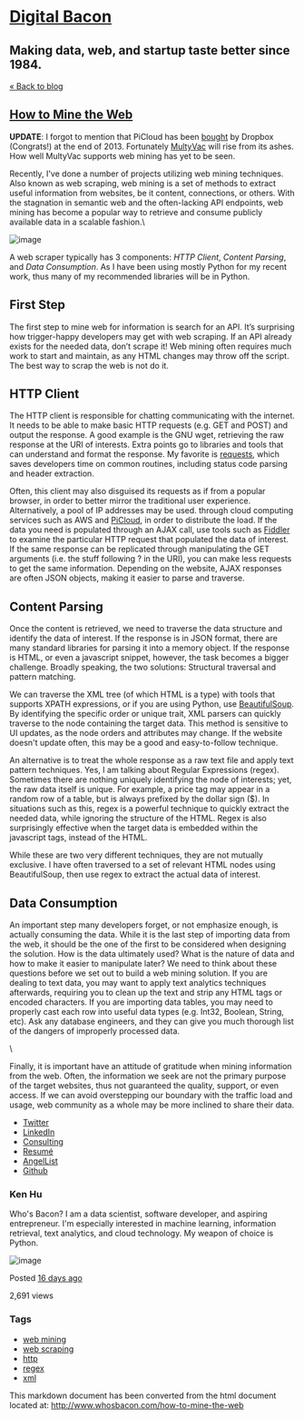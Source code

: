 [](https://posthaven.com/)

[Digital Bacon](http://www.whosbacon.com)
=========================================

Making data, web, and startup taste better since 1984.
------------------------------------------------------

[« Back to blog](http://www.whosbacon.com)

[How to Mine the Web](http://www.whosbacon.com/how-to-mine-the-web)
-------------------------------------------------------------------

**UPDATE**: I forgot to mention that PiCloud has been
[bought](http://blog.picloud.com/2013/11/17/picloud-has-joined-dropbox/)
by Dropbox (Congrats!) at the end of 2013. Fortunately
[MultyVac](http://www.multyvac.com/) will rise from its ashes. How well
MultyVac supports web mining has yet to be seen.

Recently, I've done a number of projects utilizing web mining
techniques. Also known as web scraping, web mining is a set of methods
to extract useful information from websites, be it content, connections,
or others. With the stagnation in semantic web and the often-lacking API
endpoints, web mining has become a popular way to retrieve and consume
publicly available data in a scalable fashion.\

![image](https://phaven-prod.s3.amazonaws.com/files/image_part/asset/1098191/OHUpec-JMPxojBV4RH7ACz23xQM/medium_Coal_mining.jpg)

A web scraper typically has 3 components: *HTTP Client*, *Content
Parsing*, and *Data Consumption*. As I have been using mostly Python for
my recent work, thus many of my recommended libraries will be in Python.

First Step
----------

The first step to mine web for information is search for an API. It’s
surprising how trigger-happy developers may get with web scraping. If an
API already exists for the needed data, don’t scrape it! Web mining
often requires much work to start and maintain, as any HTML changes may
throw off the script. The best way to scrap the web is not do it.

HTTP Client
-----------

The HTTP client is responsible for chatting communicating with the
internet. It needs to be able to make basic HTTP requests (e.g. GET and
POST) and output the response. A good example is the GNU wget,
retrieving the raw response at the URI of interests. Extra points go to
libraries and tools that can understand and format the response. My
favorite is
[requests](http://docs.python-requests.org/en/latest/index.html "Link: http://docs.python-requests.org/en/latest/index.html"),
which saves developers time on common routines, including status code
parsing and header extraction.

Often, this client may also disguised its requests as if from a popular
browser, in order to better mirror the traditional user experience.
Alternatively, a pool of IP addresses may be used. through cloud
computing services such as AWS and [PiCloud](http://www.picloud.com/),
in order to distribute the load. If the data you need is populated
through an AJAX call, use tools such as
[Fiddler](http://www.telerik.com/fiddler) to examine the particular HTTP
request that populated the data of interest. If the same response can be
replicated through manipulating the GET arguments (i.e. the stuff
following ? in the URI), you can make less requests to get the same
information. Depending on the website, AJAX responses are often JSON
objects, making it easier to parse and traverse.

Content Parsing
---------------

Once the content is retrieved, we need to traverse the data structure
and identify the data of interest. If the response is in JSON format,
there are many standard libraries for parsing it into a memory object.
If the response is HTML, or even a javascript snippet, however, the task
becomes a bigger challenge. Broadly speaking, the two solutions:
Structural traversal and pattern matching.

We can traverse the XML tree (of which HTML is a type) with tools that
supports XPATH expressions, or if you are using Python, use
[BeautifulSoup](http://www.crummy.com/software/BeautifulSoup/). By
identifying the specific order or unique trait, XML parsers can quickly
traverse to the node containing the target data. This method is
sensitive to UI updates, as the node orders and attributes may change.
If the website doesn't update often, this may be a good and
easy-to-follow technique.

An alternative is to treat the whole response as a raw text file and
apply text pattern techniques. Yes, I am talking about Regular
Expressions (regex). Sometimes there are nothing uniquely identifying
the node of interests; yet, the raw data itself is unique. For example,
a price tag may appear in a random row of a table, but is always
prefixed by the dollar sign ($). In situations such as this, regex is a
powerful technique to quickly extract the needed data, while ignoring
the structure of the HTML. Regex is also surprisingly effective when the
target data is embedded within the javascript tags, instead of the HTML.

While these are two very different techniques, they are not mutually
exclusive. I have often traversed to a set of relevant HTML nodes using
BeautifulSoup, then use regex to extract the actual data of interest.

Data Consumption
----------------

An important step many developers forget, or not emphasize enough, is
actually consuming the data. While it is the last step of importing data
from the web, it should be the one of the first to be considered when
designing the solution. How is the data ultimately used? What is the
nature of data and how to make it easier to manipulate later? We need to
think about these questions before we set out to build a web mining
solution. If you are dealing to text data, you may want to apply text
analytics techniques afterwards, requiring you to clean up the text and
strip any HTML tags or encoded characters. If you are importing data
tables, you may need to properly cast each row into useful data types
(e.g. Int32, Boolean, String, etc). Ask any database engineers, and they
can give you much thorough list of the dangers of improperly processed
data.

\

Finally, it is important have an attitude of gratitude when mining
information from the web. Often, the information we seek are not the
primary purpose of the target websites, thus not guaranteed the quality,
support, or even access. If we can avoid overstepping our boundary with
the traffic load and usage, web community as a whole may be more
inclined to share their data.

-   [Twitter](http://twitter.com/whosbacon)
-   [LinkedIn](http://linkedin.com/in/kenhu)
-   [Consulting](http://www.whosbacon.com/consulting)
-   [Resumé](http://cv.whosbacon.com)
-   [AngelList](http://angel.co/kenhu)
-   [Github](http://github.com/whosken)

### Ken Hu

Who's Bacon? I am a data scientist, software developer, and aspiring
entrepreneur. I'm especially interested in machine learning, information
retrieval, text analytics, and cloud technology. My weapon of choice is
Python.

![image](https://phaven-prod.s3.amazonaws.com/files/profile_pic/asset/1103556/UzfXWxll1So-WrAHaI61UoGrslg/medium_profile3.jpg)

Posted [16 days ago](http://www.whosbacon.com/how-to-mine-the-web)

2,691 views

### Tags

-   [web mining](/tag/web%20mining)
-   [web scraping](/tag/web%20scraping)
-   [http](/tag/http)
-   [regex](/tag/regex)
-   [xml](/tag/xml)


This markdown document has been converted from the html document located at:
http://www.whosbacon.com/how-to-mine-the-web
